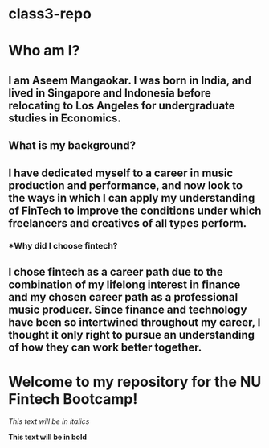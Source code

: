 # class3-repo
 # **Who am I?** 
I am Aseem Mangaokar.
I was born in India, and lived in Singapore and Indonesia before relocating to Los Angeles for undergraduate studies in Economics.
---
## **What is my background?** 
I have dedicated myself to a career in music production and performance, and now look to the ways in which I can apply my understanding of FinTech to improve the conditions under which freelancers and creatives of all types perform.
---
### ***Why did I choose fintech?** 
I chose fintech as a career path due to the combination of my lifelong interest in finance and my chosen career path as a professional music producer. Since finance and technology have been so intertwined throughout my career, I thought it only right to pursue an understanding of how they can work better together.
---
# Welcome to my repository for the NU Fintech Bootcamp!

*This text will be in italics*

**This text will be in bold**